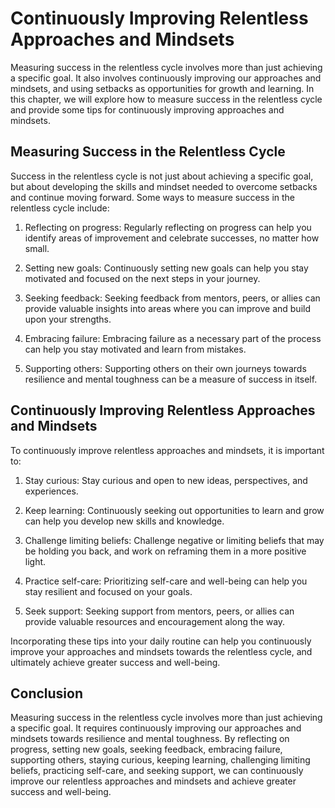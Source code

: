Continuously Improving Relentless Approaches and Mindsets
===============================================================================================================

Measuring success in the relentless cycle involves more than just achieving a specific goal. It also involves continuously improving our approaches and mindsets, and using setbacks as opportunities for growth and learning. In this chapter, we will explore how to measure success in the relentless cycle and provide some tips for continuously improving approaches and mindsets.

Measuring Success in the Relentless Cycle
-----------------------------------------

Success in the relentless cycle is not just about achieving a specific goal, but about developing the skills and mindset needed to overcome setbacks and continue moving forward. Some ways to measure success in the relentless cycle include:

1. Reflecting on progress: Regularly reflecting on progress can help you identify areas of improvement and celebrate successes, no matter how small.

2. Setting new goals: Continuously setting new goals can help you stay motivated and focused on the next steps in your journey.

3. Seeking feedback: Seeking feedback from mentors, peers, or allies can provide valuable insights into areas where you can improve and build upon your strengths.

4. Embracing failure: Embracing failure as a necessary part of the process can help you stay motivated and learn from mistakes.

5. Supporting others: Supporting others on their own journeys towards resilience and mental toughness can be a measure of success in itself.

Continuously Improving Relentless Approaches and Mindsets
---------------------------------------------------------

To continuously improve relentless approaches and mindsets, it is important to:

1. Stay curious: Stay curious and open to new ideas, perspectives, and experiences.

2. Keep learning: Continuously seeking out opportunities to learn and grow can help you develop new skills and knowledge.

3. Challenge limiting beliefs: Challenge negative or limiting beliefs that may be holding you back, and work on reframing them in a more positive light.

4. Practice self-care: Prioritizing self-care and well-being can help you stay resilient and focused on your goals.

5. Seek support: Seeking support from mentors, peers, or allies can provide valuable resources and encouragement along the way.

Incorporating these tips into your daily routine can help you continuously improve your approaches and mindsets towards the relentless cycle, and ultimately achieve greater success and well-being.

Conclusion
----------

Measuring success in the relentless cycle involves more than just achieving a specific goal. It requires continuously improving our approaches and mindsets towards resilience and mental toughness. By reflecting on progress, setting new goals, seeking feedback, embracing failure, supporting others, staying curious, keeping learning, challenging limiting beliefs, practicing self-care, and seeking support, we can continuously improve our relentless approaches and mindsets and achieve greater success and well-being.
